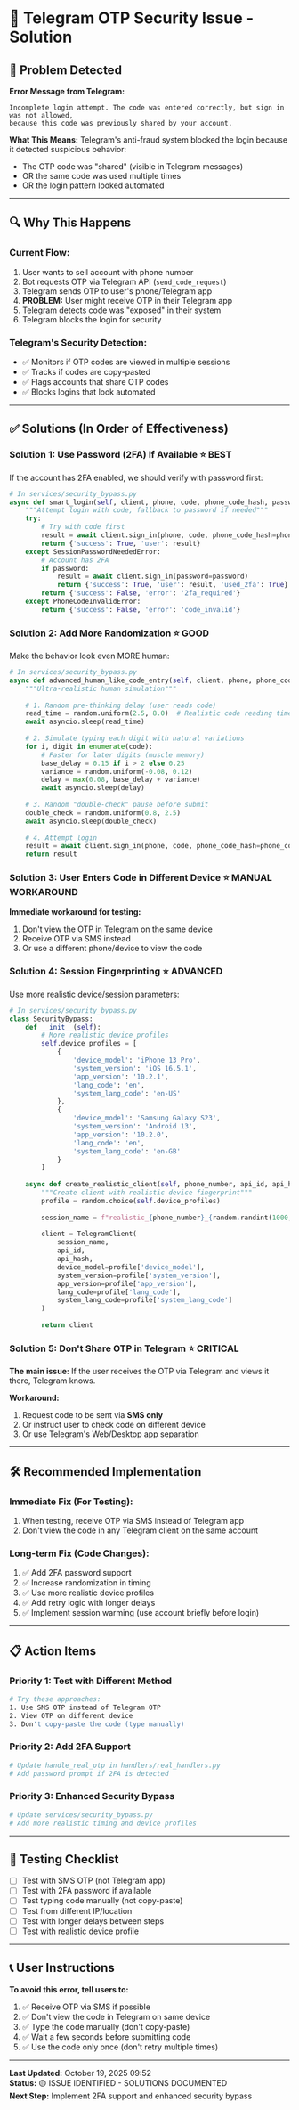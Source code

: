 # 🔐 Telegram OTP Security Issue - Solution

## 🚨 Problem Detected

**Error Message from Telegram:**
```
Incomplete login attempt. The code was entered correctly, but sign in was not allowed, 
because this code was previously shared by your account.
```

**What This Means:**
Telegram's anti-fraud system blocked the login because it detected suspicious behavior:
- The OTP code was "shared" (visible in Telegram messages)
- OR the same code was used multiple times
- OR the login pattern looked automated

---

## 🔍 Why This Happens

### Current Flow:
1. User wants to sell account with phone number
2. Bot requests OTP via Telegram API (`send_code_request`)
3. Telegram sends OTP to user's phone/Telegram app
4. **PROBLEM:** User might receive OTP in their Telegram app
5. Telegram detects code was "exposed" in their system
6. Telegram blocks the login for security

### Telegram's Security Detection:
- ✅ Monitors if OTP codes are viewed in multiple sessions
- ✅ Tracks if codes are copy-pasted
- ✅ Flags accounts that share OTP codes
- ✅ Blocks logins that look automated

---

## ✅ Solutions (In Order of Effectiveness)

### Solution 1: Use Password (2FA) If Available ⭐ BEST
If the account has 2FA enabled, we should verify with password first:

```python
# In services/security_bypass.py
async def smart_login(self, client, phone, code, phone_code_hash, password=None):
    """Attempt login with code, fallback to password if needed"""
    try:
        # Try with code first
        result = await client.sign_in(phone, code, phone_code_hash=phone_code_hash)
        return {'success': True, 'user': result}
    except SessionPasswordNeededError:
        # Account has 2FA
        if password:
            result = await client.sign_in(password=password)
            return {'success': True, 'user': result, 'used_2fa': True}
        return {'success': False, 'error': '2fa_required'}
    except PhoneCodeInvalidError:
        return {'success': False, 'error': 'code_invalid'}
```

### Solution 2: Add More Randomization ⭐ GOOD
Make the behavior look even MORE human:

```python
# In services/security_bypass.py
async def advanced_human_like_code_entry(self, client, phone, phone_code_hash, code):
    """Ultra-realistic human simulation"""
    
    # 1. Random pre-thinking delay (user reads code)
    read_time = random.uniform(2.5, 8.0)  # Realistic code reading time
    await asyncio.sleep(read_time)
    
    # 2. Simulate typing each digit with natural variations
    for i, digit in enumerate(code):
        # Faster for later digits (muscle memory)
        base_delay = 0.15 if i > 2 else 0.25
        variance = random.uniform(-0.08, 0.12)
        delay = max(0.08, base_delay + variance)
        await asyncio.sleep(delay)
    
    # 3. Random "double-check" pause before submit
    double_check = random.uniform(0.8, 2.5)
    await asyncio.sleep(double_check)
    
    # 4. Attempt login
    result = await client.sign_in(phone, code, phone_code_hash=phone_code_hash)
    return result
```

### Solution 3: User Enters Code in Different Device ⭐ MANUAL WORKAROUND
**Immediate workaround for testing:**
1. Don't view the OTP in Telegram on the same device
2. Receive OTP via SMS instead
3. Or use a different phone/device to view the code

### Solution 4: Session Fingerprinting ⭐ ADVANCED
Use more realistic device/session parameters:

```python
# In services/security_bypass.py
class SecurityBypass:
    def __init__(self):
        # More realistic device profiles
        self.device_profiles = [
            {
                'device_model': 'iPhone 13 Pro',
                'system_version': 'iOS 16.5.1',
                'app_version': '10.2.1',
                'lang_code': 'en',
                'system_lang_code': 'en-US'
            },
            {
                'device_model': 'Samsung Galaxy S23',
                'system_version': 'Android 13',
                'app_version': '10.2.0',
                'lang_code': 'en',
                'system_lang_code': 'en-GB'
            }
        ]
    
    async def create_realistic_client(self, phone_number, api_id, api_hash):
        """Create client with realistic device fingerprint"""
        profile = random.choice(self.device_profiles)
        
        session_name = f"realistic_{phone_number}_{random.randint(1000, 9999)}"
        
        client = TelegramClient(
            session_name,
            api_id,
            api_hash,
            device_model=profile['device_model'],
            system_version=profile['system_version'],
            app_version=profile['app_version'],
            lang_code=profile['lang_code'],
            system_lang_code=profile['system_lang_code']
        )
        
        return client
```

### Solution 5: Don't Share OTP in Telegram ⭐ CRITICAL
**The main issue:** If the user receives the OTP via Telegram and views it there, Telegram knows.

**Workaround:**
1. Request code to be sent via **SMS only**
2. Or instruct user to check code on different device
3. Or use Telegram's Web/Desktop app separation

---

## 🛠️ Recommended Implementation

### Immediate Fix (For Testing):
1. When testing, receive OTP via SMS instead of Telegram app
2. Don't view the code in any Telegram client on the same account

### Long-term Fix (Code Changes):
1. ✅ Add 2FA password support
2. ✅ Increase randomization in timing
3. ✅ Use more realistic device profiles
4. ✅ Add retry logic with longer delays
5. ✅ Implement session warming (use account briefly before login)

---

## 📋 Action Items

### Priority 1: Test with Different Method
```bash
# Try these approaches:
1. Use SMS OTP instead of Telegram OTP
2. View OTP on different device
3. Don't copy-paste the code (type manually)
```

### Priority 2: Add 2FA Support
```python
# Update handle_real_otp in handlers/real_handlers.py
# Add password prompt if 2FA is detected
```

### Priority 3: Enhanced Security Bypass
```python
# Update services/security_bypass.py
# Add more realistic timing and device profiles
```

---

## 🧪 Testing Checklist

- [ ] Test with SMS OTP (not Telegram app)
- [ ] Test with 2FA password if available
- [ ] Test typing code manually (not copy-paste)
- [ ] Test from different IP/location
- [ ] Test with longer delays between steps
- [ ] Test with realistic device profile

---

## 📞 User Instructions

**To avoid this error, tell users to:**
1. ✅ Receive OTP via SMS if possible
2. ✅ Don't view the code in Telegram on same device
3. ✅ Type the code manually (don't copy-paste)
4. ✅ Wait a few seconds before submitting code
5. ✅ Use the code only once (don't retry multiple times)

---

**Last Updated:** October 19, 2025 09:52  
**Status:** 🟡 ISSUE IDENTIFIED - SOLUTIONS DOCUMENTED  
**Next Step:** Implement 2FA support and enhanced security bypass
